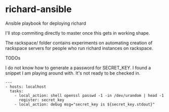 richard-ansible
===============

Ansible playbook for deploying richard

I'll stop commiting directly to master once this gets in working shape.

The rackspace/ folder contains experiments on automating creation of
rackspace servers for people who run richard instances on rackspace.

TODOs

I do not know how to generate a password for SECRET_KEY. I found
a snippet I am playing around with. It's not ready to be checked in.

```
---
- hosts: localhost
  tasks:
    - local_action: shell openssl passwd -1 -in /dev/urandom | head -1
      register: secret_key
    - local_action: debug msg="secret_key is ${secret_key.stdout}"
```
